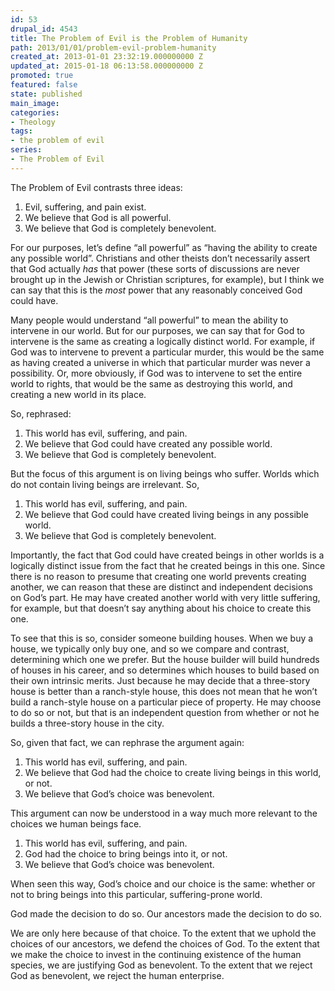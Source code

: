 ```yaml
---
id: 53
drupal_id: 4543
title: The Problem of Evil is the Problem of Humanity
path: 2013/01/01/problem-evil-problem-humanity
created_at: 2013-01-01 23:32:19.000000000 Z
updated_at: 2015-01-18 06:13:58.000000000 Z
promoted: true
featured: false
state: published
main_image: 
categories:
- Theology
tags:
- the problem of evil
series:
- The Problem of Evil
---
```

The Problem of Evil contrasts three ideas:

1. Evil, suffering, and pain exist.
2. We believe that God is all powerful.
3. We believe that God is completely benevolent.

For our purposes, let’s define “all powerful” as “having the ability to create any possible world”. Christians and other theists don’t necessarily assert that God actually *has* that power (these sorts of discussions are never brought up in the Jewish or Christian scriptures, for example), but I think we can say that this is the *most* power that any reasonably conceived God could have. 

Many people would understand “all powerful” to mean the ability to intervene in our world. But for our purposes, we can say that for God to intervene is the same as creating a logically distinct world. For example, if God was to intervene to prevent a particular murder, this would be the same as having created a universe in which that particular murder was never a possibility. Or, more obviously, if God was to intervene to set the entire world to rights, that would be the same as destroying this world, and creating a new world in its place.

So, rephrased:

1. This world has evil, suffering, and pain.
2. We believe that God could have created any possible world.
3. We believe that God is completely benevolent.

But the focus of this argument is on living beings who suffer. Worlds which do not contain living beings are irrelevant. So,

1. This world has evil, suffering, and pain.
2. We believe that God could have created living beings in any possible world.
3. We believe that God is completely benevolent.

Importantly, the fact that God could have created beings in other worlds is a logically distinct issue from the fact that he created beings in this one. Since there is no reason to presume that creating one world prevents creating another, we can reason that these are distinct and independent decisions on God’s part. He may have created another world with very little suffering, for example, but that doesn’t say anything about his choice to create this one.

To see that this is so, consider someone building houses. When we buy a house, we typically only buy one, and so we compare and contrast, determining which one we prefer. But the house builder will build hundreds of houses in his career, and so determines which houses to build based on their own intrinsic merits. Just because he may decide that a three-story house is better than a ranch-style house, this does not mean that he won’t build a ranch-style house on a particular piece of property. He may choose to do so or not, but that is an independent question from whether or not he builds a three-story house in the city.

So, given that fact, we can rephrase the argument again:

1. This world has evil, suffering, and pain.
2. We believe that God had the choice to create living beings in this world, or not.
3. We believe that God’s choice was benevolent.

This argument can now be understood in a way much more relevant to the choices we human beings face.

1. This world has evil, suffering, and pain.
2. God had the choice to bring beings into it, or not.
3. We believe that God’s choice was benevolent.

When seen this way, God’s choice and our choice is the same: whether or not to bring beings into this particular, suffering-prone world. 

God made the decision to do so.
Our ancestors made the decision to do so.

We are only here because of that choice. To the extent that we uphold the choices of our ancestors, we defend the choices of God. To the extent that we make the choice to invest in the continuing existence of the human species, we are justifying God as benevolent. To the extent that we reject God as benevolent, we reject the human enterprise.
